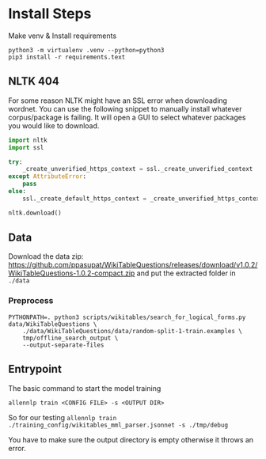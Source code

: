 
# Install Steps

Make venv & Install requirements
```
python3 -m virtualenv .venv --python=python3
pip3 install -r requirements.text
```

## NLTK 404
For some reason NLTK might have an SSL error when downloading wordnet. You can
use the following snippet to manually install whatever corpus/package is failing.
It will open a GUI to select whatever packages you would like to download.

```python
import nltk
import ssl

try:
    _create_unverified_https_context = ssl._create_unverified_context
except AttributeError:
    pass
else:
    ssl._create_default_https_context = _create_unverified_https_context

nltk.download()
```

## Data
Download the data zip: https://github.com/ppasupat/WikiTableQuestions/releases/download/v1.0.2/WikiTableQuestions-1.0.2-compact.zip
and put the extracted folder in `./data`

### Preprocess
```
PYTHONPATH=. python3 scripts/wikitables/search_for_logical_forms.py data/WikiTableQuestions \
    ./data/WikiTableQuestions/data/random-split-1-train.examples \
    tmp/offline_search_output \
    --output-separate-files
```

## Entrypoint

The basic command to start the model training

`allennlp train <CONFIG FILE> -s <OUTPUT DIR>`

So for our testing
`allennlp train ./training_config/wikitables_mml_parser.jsonnet -s ./tmp/debug`

You have to make sure the output directory is empty otherwise it throws an error.